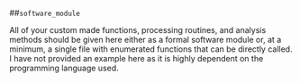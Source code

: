 ##`software_module`

All of your custom made functions, processing routines, and analysis methods should be given here either as a formal software module or, at a minimum, a single file with enumerated functions that can be directly called. I have not provided an example here as it is highly dependent on the programming language used. 